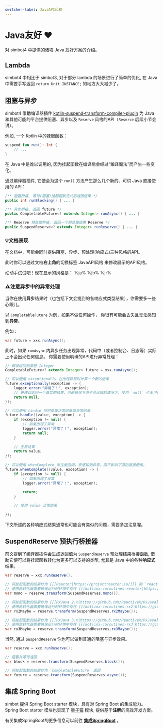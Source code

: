 ```yaml
---
switcher-label: JavaAPI风格
---
```


<show-structure for="chapter,procedure" depth="3"/>

# Java友好 ♥

<tldr>
对 simbot4 中提供的诸项 Java 友好方案的介绍。
</tldr>

## Lambda

simbot4 中相比于 simbot3, 对于部分 lambda 的场景进行了简单的优化,
在 Java 中需要手写返回 `return Unit.INSTANCE;` 的地方大大减少了。

## 阻塞与异步

simbot4
借助编译器插件
[kotlin-suspend-transform-compiler-plugin][kstcp]
为 Java 和其他可能的平台提供阻塞、异步以及 `Reserve` 风格的API（`Reserce` 后续小节会讲）。

[kstcp]: https://github.com/ForteScarlet/kotlin-suspend-transform-compiler-plugin

例如, 一个 Kotlin 中的挂起函数：

```Kotlin
suspend fun run(): Int {
    // ...
}
```

在 Java 中是难以调用的, 因为挂起函数在编译后会经过“编译魔法”而产生一些变化。

通过编译器插件, 它便会为这个 `run()` 方法产生那么几个新的、可供 Java 直接使用的 API：

```Java
/** 阻塞桥接, 等待(阻塞)挂起函数完成后返回结果 */
public int runBlocking() { ... }

/** 异步桥接, 返回 future */
public CompletableFuture<? extends Integer> runAsync() { ... }

/** Reserve 预处理桥接, 返回一个预处理结果 Reserve */
public SuspendReserve<? extends Integer> runReserve() { ... }
```


### 💡文档表现

在文档中，可能会同时提供阻塞、异步、预处理(响应式)三种风格的API。

此时你可以通过文档**右上角**的切换标签
<control>JavaAPI风格</control>
来修改展示的API风格。

<note>

动动手试试吧！现在显示的风格是：
<control switcher-key="%ja%">%ja%</control>
<control switcher-key="%jb%">%jb%</control>
<control switcher-key="%jr%">%jr%</control>

</note>


### ⚠️注意异步中的异常处理

当你在使用**异步**结果时（也包括下文会提到的各响应式类型结果），你需要多一些心眼儿。

以 `CompletableFuture` 为例，如果不做任何操作，
你很有可能会丢失且无法感知到**异常**。

例如：

```Java
var future = xxx.runAsync();
```

此时，如果 `runAsync` 内异步任务出现异常，代码中（或者控制台、日志等）实际上不会出现任何信息。
你需要使用明确的API进行异常处理：

```Java
// 假设返回结果是 Integer
CompletableFuture<? extends Integer> future = xxx.runAsync();

// 可以使用 exceptionally 在出现异常时计算一个新的结果
future.exceptionally(exception -> {
    logger.error("异常了！", exception);
    // 更建议返回一个真实的结果，但是确保下游不会出错的情况下，使用 `null` 也无可厚非。
    return null;
});

// 可以使用 handle 同时处理正常结果或异常结果
future.handle((value, exception) -> {
    if (exception != null) {
        // 如果出现了异常
        logger.error("异常了！", exception);
        return null;
    }
    
    // 正常结果
    return value;
});
        
// 可以使用 whenComplete 来注册回调，来感知到异常，而不影响下游的直接使用。
future.whenComplete((value, exception) -> {
    if (exception != null) {
        // 如果出现了异常
        logger.error("异常了！", exception);
        
        return;
    }

    // 使用 value 正常结果
    
});
```

下文所述的各种响应式结果通常也可能会有类似的问题，需要多加注意喔。


## SuspendReserve 预执行桥接器

前文提到了编译器插件会生成返回值为 `SuspendReserve` 预处理结果桥接函数,
借助它便可以将挂起函数转化为更多可以支持的类型, 尤其是 Java 中的各种**响应式**结果。

```Java
var reserve = xxx.runReserve();

// 将挂起函数的结果作为 [[[Reactor|https://projectreactor.io/]]] 的 `reactor.core.publisher.Mono` 返回
// 使用此转化器需要确保运行时环境中存在 [[[kotlinx-coroutines-reactor|https://github.com/Kotlin/kotlinx.coroutines/tree/master/reactive]]] 的相关依赖
var mono = reserve.transform(SuspendReserves.mono());

// 将挂起函数的结果作为 [[[RxJava 2.x|https://github.com/ReactiveX/RxJava]]] 的 `io.reactivex.Maybe` 返回
// 使用此转化器需要确保运行时环境中存在 [[[kotlinx-coroutines-rx2|https://github.com/Kotlin/kotlinx.coroutines/tree/master/reactive]]] 的相关依赖
var rx2Maybe = reserve.transform(SuspendReserves.rx2Maybe());

// 将挂起函数的结果作为 [[[RxJava 3.x|https://github.com/ReactiveX/RxJava]]] 的 `io.reactivex.rxjava3.core.Maybe` 返回
// 使用此转化器需要确保运行时环境中存在 [[[kotlinx-coroutines-rx3|https://github.com/Kotlin/kotlinx.coroutines/tree/master/reactive]]] 的相关依赖
var rx3Maybe = reserve.transform(SuspendReserves.rx3Maybe());
```

当然, 通过 `SuspendReserve` 你也可以做到普通的阻塞与异步效果。

```Java
var reserve = xxx.runReserve();

// 阻塞并等待返回
var block = reserve.transform(SuspendReserves.block());

// 将挂起函数的结果作为 `CompletableFuture` 返回
var future = reserve.transform(SuspendReserves.async());
```

## 集成 Spring Boot

simbot 提供 Spring Boot starter 模块，具有对 Spring Boot 的集成能力。
Spring Boot starter 模块也实现了 [量子猫](advanced-quantcat.md) 模块, 提供基于**注解**的高效开发方案。

有关集成SpringBoot的更多信息可以前往 [**集成SpringBoot**](Spring-Boot.md) 。



